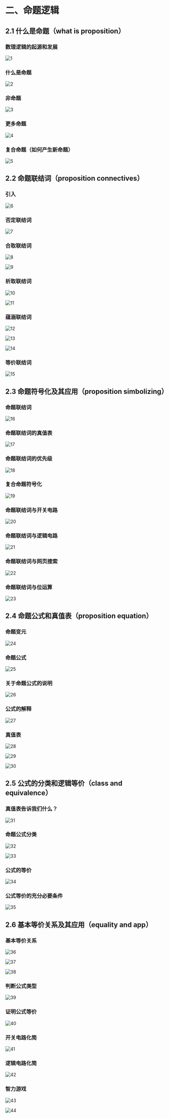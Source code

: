 # 二、命题逻辑
## 2.1 什么是命题（what is proposition）
### 数理逻辑的起源和发展
![1](https://github.com/Alex5Moon/mooc/blob/master/DiscreteMathematics/2PropositionalLogic1/pic/1.JPG)
### 什么是命题
![2](https://github.com/Alex5Moon/mooc/blob/master/DiscreteMathematics/2PropositionalLogic1/pic/2.JPG)
### 非命题
![3](https://github.com/Alex5Moon/mooc/blob/master/DiscreteMathematics/2PropositionalLogic1/pic/3.JPG)
### 更多命题
![4](https://github.com/Alex5Moon/mooc/blob/master/DiscreteMathematics/2PropositionalLogic1/pic/4.JPG)
### 复合命题（如何产生新命题）
![5](https://github.com/Alex5Moon/mooc/blob/master/DiscreteMathematics/2PropositionalLogic1/pic/5.JPG)
## 2.2 命题联结词（proposition connectives）
### 引入
![6](https://github.com/Alex5Moon/mooc/blob/master/DiscreteMathematics/2PropositionalLogic1/pic/6.JPG)
### 否定联结词
![7](https://github.com/Alex5Moon/mooc/blob/master/DiscreteMathematics/2PropositionalLogic1/pic/7.JPG)
### 合取联结词
![8](https://github.com/Alex5Moon/mooc/blob/master/DiscreteMathematics/2PropositionalLogic1/pic/8.JPG)
> 
![9](https://github.com/Alex5Moon/mooc/blob/master/DiscreteMathematics/2PropositionalLogic1/pic/9.JPG)
### 析取联结词
![10](https://github.com/Alex5Moon/mooc/blob/master/DiscreteMathematics/2PropositionalLogic1/pic/10.JPG)
> 
![11](https://github.com/Alex5Moon/mooc/blob/master/DiscreteMathematics/2PropositionalLogic1/pic/11.JPG)
### 蕴涵联结词
![12](https://github.com/Alex5Moon/mooc/blob/master/DiscreteMathematics/2PropositionalLogic1/pic/12.JPG)
> 
![13](https://github.com/Alex5Moon/mooc/blob/master/DiscreteMathematics/2PropositionalLogic1/pic/13.JPG)
> 
![14](https://github.com/Alex5Moon/mooc/blob/master/DiscreteMathematics/2PropositionalLogic1/pic/14.JPG)
### 等价联结词
![15](https://github.com/Alex5Moon/mooc/blob/master/DiscreteMathematics/2PropositionalLogic1/pic/15.JPG)
## 2.3 命题符号化及其应用（proposition simbolizing）
### 命题联结词
![16](https://github.com/Alex5Moon/mooc/blob/master/DiscreteMathematics/2PropositionalLogic1/pic/16.JPG)
### 命题联结词的真值表
![17](https://github.com/Alex5Moon/mooc/blob/master/DiscreteMathematics/2PropositionalLogic1/pic/17.JPG)
### 命题联结词的优先级
![18](https://github.com/Alex5Moon/mooc/blob/master/DiscreteMathematics/2PropositionalLogic1/pic/18.JPG)
### 复合命题符号化
![19](https://github.com/Alex5Moon/mooc/blob/master/DiscreteMathematics/2PropositionalLogic1/pic/19.JPG)
### 命题联结词与开关电路
![20](https://github.com/Alex5Moon/mooc/blob/master/DiscreteMathematics/2PropositionalLogic1/pic/20.JPG)
### 命题联结词与逻辑电路
![21](https://github.com/Alex5Moon/mooc/blob/master/DiscreteMathematics/2PropositionalLogic1/pic/21.JPG)
### 命题联结词与网页搜索
![22](https://github.com/Alex5Moon/mooc/blob/master/DiscreteMathematics/2PropositionalLogic1/pic/22.JPG)
### 命题联结词与位运算
![23](https://github.com/Alex5Moon/mooc/blob/master/DiscreteMathematics/2PropositionalLogic1/pic/23.JPG)
## 2.4 命题公式和真值表（proposition equation）
### 命题变元
![24](https://github.com/Alex5Moon/mooc/blob/master/DiscreteMathematics/2PropositionalLogic1/pic/24.JPG)
### 命题公式
![25](https://github.com/Alex5Moon/mooc/blob/master/DiscreteMathematics/2PropositionalLogic1/pic/25.JPG)
### 关于命题公式的说明
![26](https://github.com/Alex5Moon/mooc/blob/master/DiscreteMathematics/2PropositionalLogic1/pic/26.JPG)
### 公式的解释
![27](https://github.com/Alex5Moon/mooc/blob/master/DiscreteMathematics/2PropositionalLogic1/pic/27.JPG)
### 真值表
![28](https://github.com/Alex5Moon/mooc/blob/master/DiscreteMathematics/2PropositionalLogic1/pic/28.JPG)
> 
![29](https://github.com/Alex5Moon/mooc/blob/master/DiscreteMathematics/2PropositionalLogic1/pic/29.JPG)
> 
![30](https://github.com/Alex5Moon/mooc/blob/master/DiscreteMathematics/2PropositionalLogic1/pic/30.JPG)
## 2.5 公式的分类和逻辑等价（class and equivalence）
### 真值表告诉我们什么？
![31](https://github.com/Alex5Moon/mooc/blob/master/DiscreteMathematics/2PropositionalLogic1/pic/31.JPG)
### 命题公式分类
![32](https://github.com/Alex5Moon/mooc/blob/master/DiscreteMathematics/2PropositionalLogic1/pic/32.JPG)
> 
![33](https://github.com/Alex5Moon/mooc/blob/master/DiscreteMathematics/2PropositionalLogic1/pic/33.JPG)
### 公式的等价
![34](https://github.com/Alex5Moon/mooc/blob/master/DiscreteMathematics/2PropositionalLogic1/pic/34.JPG)
### 公式等价的充分必要条件
![35](https://github.com/Alex5Moon/mooc/blob/master/DiscreteMathematics/2PropositionalLogic1/pic/35.JPG)
## 2.6 基本等价关系及其应用（equality and app）
### 基本等价关系
![36](https://github.com/Alex5Moon/mooc/blob/master/DiscreteMathematics/2PropositionalLogic1/pic/36.JPG)
> 
![37](https://github.com/Alex5Moon/mooc/blob/master/DiscreteMathematics/2PropositionalLogic1/pic/37.JPG)
> 
![38](https://github.com/Alex5Moon/mooc/blob/master/DiscreteMathematics/2PropositionalLogic1/pic/38.JPG)
### 判断公式类型
![39](https://github.com/Alex5Moon/mooc/blob/master/DiscreteMathematics/2PropositionalLogic1/pic/39.JPG)
### 证明公式等价
![40](https://github.com/Alex5Moon/mooc/blob/master/DiscreteMathematics/2PropositionalLogic1/pic/40.JPG)
### 开关电路化简
![41](https://github.com/Alex5Moon/mooc/blob/master/DiscreteMathematics/2PropositionalLogic1/pic/41.JPG)
### 逻辑电路化简
![42](https://github.com/Alex5Moon/mooc/blob/master/DiscreteMathematics/2PropositionalLogic1/pic/42.JPG)
### 智力游戏
![43](https://github.com/Alex5Moon/mooc/blob/master/DiscreteMathematics/2PropositionalLogic1/pic/43.JPG)
> 
![44](https://github.com/Alex5Moon/mooc/blob/master/DiscreteMathematics/2PropositionalLogic1/pic/44.JPG)


